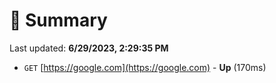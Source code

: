 # 📖 Summary
Last updated: **6/29/2023, 2:29:35 PM**

- `GET` [https://google.com](https://google.com) - **Up** (170ms)
